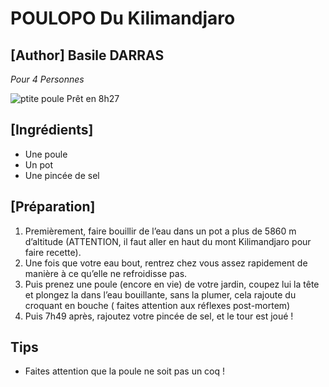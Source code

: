# POULOPO Du Kilimandjaro

## [Author] Basile DARRAS

*Pour 4 Personnes*



![ptite poule](https://mapoule-cotcot.fr/wp-content/uploads/2020/02/Poule-ROUGE-1.jpg) 
Prêt en 8h27

## [Ingrédients] 
* Une poule 
* Un pot
* Une pincée de sel 

## [Préparation] 
 1. Premièrement, faire bouillir de l’eau dans un pot a plus de 5860 m d’altitude (ATTENTION, il faut aller en haut du mont Kilimandjaro pour faire recette).
 1. Une fois que votre eau bout, rentrez chez vous assez rapidement de manière à ce qu’elle ne refroidisse pas.
 1. Puis prenez une poule (encore en vie) de votre jardin, coupez lui la tête et plongez la dans l’eau bouillante, sans la plumer, cela rajoute du croquant en bouche ( faites attention aux réflexes post-mortem)
 1. Puis 7h49 après, rajoutez votre pincée de sel, et le tour est joué !

 ## Tips
 * Faites attention que la poule ne soit pas un coq !